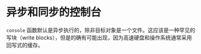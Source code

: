 # 异步和同步的控制台

`console` 函数默认是异步执行的，除非目标对象是一个文件。这应该是一种罕见的写块（write blocks），但是的确有可能出现，因为高速硬盘和操作系统通常采用回写式的缓存。